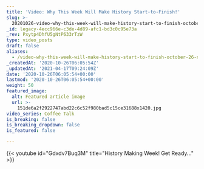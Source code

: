 ```yaml
---
title: 'Video: Why This Week Will Make History Start-to-Finish!'
slug: >-
  20201026-video-why-this-week-will-make-history-start-to-finish-october-26-nov-1
_id: legacy-4ecc966e-c3de-4d89-afc1-bd3c0c95e73a
_rev: Pxytp4DhfU5gNtP633rTzW
type: video_posts
draft: false
aliases:
  - /video-why-this-week-will-make-history-start-to-finish-october-26-nov-1/
_createdAt: '2020-10-26T06:05:54Z'
_updatedAt: '2021-04-17T09:24:09Z'
date: '2020-10-26T06:05:54+00:00'
lastmod: '2020-10-26T06:05:54+00:00'
weight: 50
featured_image:
  alt: Featured article image
  url: >-
    151de6a2f2922747abd22c6c52f980bad5c15ce31688x1420.jpg
video_series: Coffee Talk
is_breaking: false
is_breaking_dropdown: false
is_featured: false

---
```

{{< youtube id="Gdxdv7Buq3M" title="History Making Week! Get Ready..." >}}